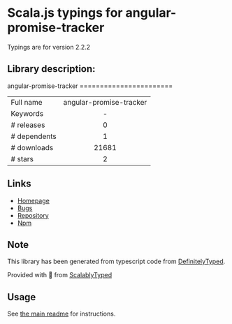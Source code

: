 
# Scala.js typings for angular-promise-tracker

Typings are for version 2.2.2

## Library description:
angular-promise-tracker =======================

|                    |                 |
| ------------------ | :-------------: |
| Full name          | angular-promise-tracker |
| Keywords           | - |
| # releases         | 0 |
| # dependents       | 1 |
| # downloads        | 21681 |
| # stars            | 2 |

## Links
- [Homepage](https://github.com/ajoslin/angular-promise-tracker)
- [Bugs](https://github.com/ajoslin/angular-promise-tracker/issues)
- [Repository](https://github.com/ajoslin/angular-promise-tracker)
- [Npm](https://www.npmjs.com/package/angular-promise-tracker)
    


## Note
This library has been generated from typescript code from [DefinitelyTyped](https://definitelytyped.org).

Provided with :purple_heart: from [ScalablyTyped](https://github.com/oyvindberg/ScalablyTyped)

## Usage
See [the main readme](../../readme.md) for instructions.


